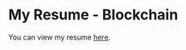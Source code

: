 # My Resume - Blockchain

You can view my resume [here](https://juhyeoksin.github.io/resume-blockchain/docs/Jay_Sin_Resume.pdf).
